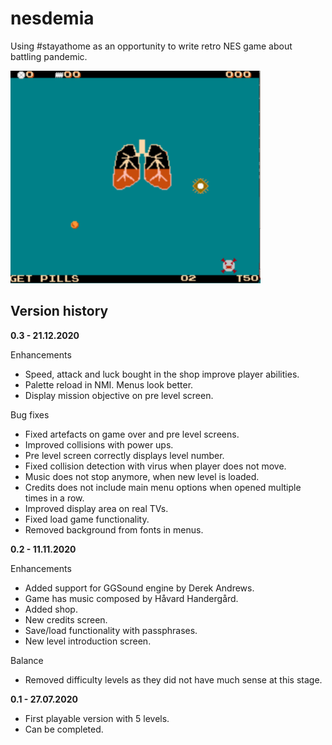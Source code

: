# nesdemia
Using #stayathome as an opportunity to write retro NES game about battling pandemic.

<img src="https://raw.githubusercontent.com/RomekRJM/nesdemia/master/screenshots/scr02.png" width="400px" height="340px">


## Version history

**0.3 - 21.12.2020**

Enhancements
* Speed, attack and luck bought in the shop improve player abilities.
* Palette reload in NMI. Menus look better.
* Display mission objective on pre level screen.

Bug fixes
* Fixed artefacts on game over and pre level screens.
* Improved collisions with power ups.
* Pre level screen correctly displays level number.
* Fixed collision detection with virus when player does not move.
* Music does not stop anymore, when new level is loaded.
* Credits does not include main menu options when opened multiple times in a row.
* Improved display area on real TVs.
* Fixed load game functionality.
* Removed background from fonts in menus.



**0.2 - 11.11.2020**

Enhancements
* Added support for GGSound engine by Derek Andrews.
* Game has music composed by ‪Håvard Handergård.
* Added shop.
* New credits screen.
* Save/load functionality with passphrases.
* New level introduction screen.

Balance
* Removed difficulty levels as they did not have much sense at this stage.



**0.1 - 27.07.2020**
* First playable version with 5 levels.
* Can be completed.
